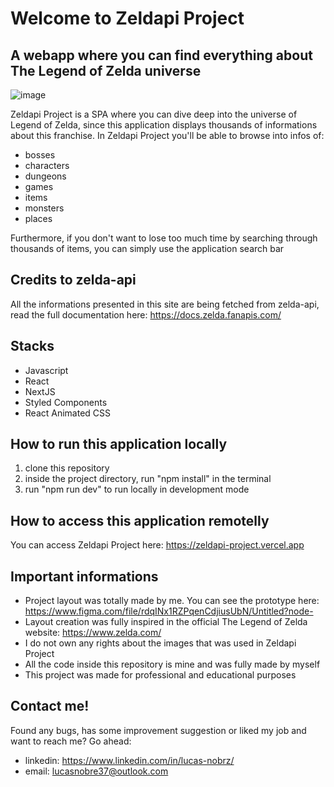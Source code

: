 # Welcome to Zeldapi Project

## A webapp where you can find everything about The Legend of Zelda universe

![image](https://user-images.githubusercontent.com/13323322/212842493-fe30340c-9e19-451c-a100-31ae2b7fee35.png)

Zeldapi Project is a SPA where you can dive deep into the universe of Legend of Zelda, since this application displays thousands of informations about this franchise. In Zeldapi Project you'll be able to browse into infos of:

  - bosses
  - characters
  - dungeons
  - games
  - items
  - monsters
  - places

Furthermore, if you don't want to lose too much time by searching through thousands of items, you can simply use the application search bar

## Credits to zelda-api

All the informations presented in this site are being fetched from zelda-api, read the full documentation here: https://docs.zelda.fanapis.com/

## Stacks

- Javascript
- React
- NextJS
- Styled Components
- React Animated CSS

## How to run this application locally

1. clone this repository
2. inside the project directory, run "npm install" in the terminal
3. run "npm run dev" to run locally in development mode

## How to access this application remotelly

You can access Zeldapi Project here: https://zeldapi-project.vercel.app

## Important informations

- Project layout was totally made by me. You can see the prototype here: https://www.figma.com/file/rdqINx1RZPqenCdjiusUbN/Untitled?node-
- Layout creation was fully inspired in the official The Legend of Zelda website: https://www.zelda.com/
- I do not own any rights about the images that was used in Zeldapi Project
- All the code inside this repository is mine and was fully made by myself
- This project was made for professional and educational purposes

## Contact me!

Found any bugs, has some improvement suggestion or liked my job and want to reach me? Go ahead:

- linkedin: https://www.linkedin.com/in/lucas-nobrz/
- email: lucasnobre37@outlook.com
